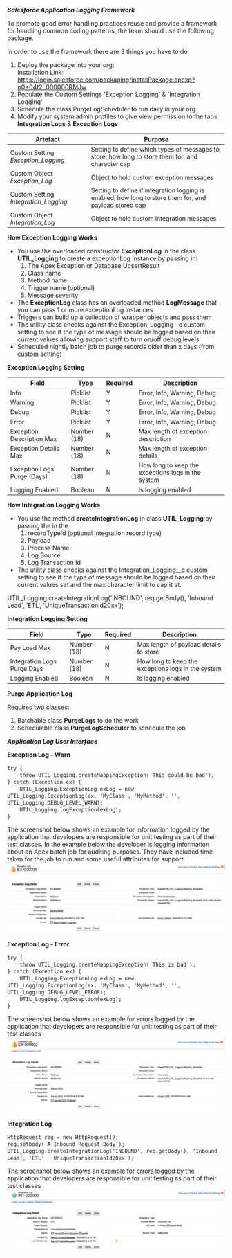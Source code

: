 ***Salesforce Application Logging Framework***

To promote good error handling practices reuse and provide a framework for handling common coding patterns, the team should use the following package.

In order to use the framework there are 3 things you have to do

1. Deploy the package into your org:  
   Installation Link: https://login.salesforce.com/packaging/installPackage.apexp?p0=04t2L000000RMJw
2. Populate the Custom Settings 'Exception Logging' & 'Integration Logging'
3. Schedule the class PurgeLogScheduler to run daily in your org
4. Modify your system admin profiles to give view permission to the tabs **Integration Logs** & **Exception Logs**

| **Artefact** | **Purpose** |
| --- | --- |
| Custom Setting *Exception_Logging* | Setting to define which types of messages to store, how long to store them for, and character cap |
| Custom Object *Exception_Log* | Object to hold custom exception messages |
| Custom Setting *Integration_Logging* | Setting to define if integration logging is enabled, how long to store them for, and payload stored cap |
| Custom Object *Integration_Log* | Object to hold custom integration messages |

**How Exception Logging Works**

- You use the overloaded constructor **ExceptionLog** in the class **UTIL_Logging** to create a exceptionLog instance by passing in:
    1. The Apex Exception or Database.UpsertResult
    2. Class name
    3. Method name
    4. Trigger name (optional)
    5. Message severity
- The **ExceptionLog** class has an overloaded method **LogMessage** that you can pass 1 or more exceptionLog instances
- Triggers can build up a collection of wrapper objects and pass them
- The utility class checks against the Exception_Logging__c custom setting to see if the type of message should be logged based on their current values allowing support staff to turn on/off debug levels
- Scheduled nightly batch job to purge records older than x days (from custom setting)

**Exception Logging Setting**

| **Field** | **Type** | **Required** | **Description** |
| --- | --- | --- | --- |
| Info | Picklist | Y | Error, Info, Warning, Debug |
| Warning | Picklist | Y | Error, Info, Warning, Debug |
| Debug | Picklist | Y | Error, Info, Warning, Debug |
| Error | Picklist | Y | Error, Info, Warning, Debug |
| Exception Description Max | Number (18) | N | Max length of exception description |
| Exception Details Max | Number (18) | N | Max length of exception details |
| Exception Logs Purge (Days) | Number (18) | N | How long to keep the exceptions logs in the system |
| Logging Enabled | Boolean | N | Is logging enabled |

**How Integration Logging Works**

- You use the method **createIntegrationLog** in class **UTIL_Logging** by passing the in the
  1. recordTypeId (optional integration record type)
  2. Payload
  3. Process Name
  4. Log Source
  5. Log Transaction Id
- The utility class checks against the Integration_Logging__c custom setting to see if the type of message should be logged based on their current values set and the max character limit to cap it at.

UTIL_Logging.createIntegrationLog('INBOUND', req.getBody(), 'Inbound Lead', 'ETL', 'UniqueTransactionId20xx');

**Integration Logging Setting**

| **Field** | **Type** | **Required** | **Description** |
| --- | --- | --- | --- |
| Pay Load Max | Number (18) | N | Max length of payload details to store |
| Integration Logs Purge Days | Number (18) | N | How long to keep the exceptions logs in the system |
| Logging Enabled | Boolean | N | Is logging enabled |

**Purge Application Log**

Requires two classes:
  1. Batchable class **PurgeLogs** to do the work
  2. Schedulable class **PurgeLogScheduler** to schedule the job


***Application Log User Interface***

**Exception Log - Warn**
```
try {
	throw UTIL_Logging.createMappingException('This could be bad');
} catch (Exception ex) {  
    UTIL_Logging.ExceptionLog exLog = new UTIL_Logging.ExceptionLog(ex, 'MyClass', 'MyMethod', '', UTIL_Logging.DEBUG_LEVEL_WARN);
  	UTIL_Logging.logException(exLog);
}
```
The screenshot below shows an example for information logged by the application that developers are responsible for unit testing as part of their test classes. In the example below the developer is logging information about an Apex batch job for auditing purposes.  They have included time taken for the job to run and some useful attributes for support.
![Warning](screenShots/Warn_Log.png)

**Exception Log - Error**
```
try {
	throw UTIL_Logging.createMappingException('This is bad');
} catch (Exception ex) {  
    UTIL_Logging.ExceptionLog exLog = new UTIL_Logging.ExceptionLog(ex, 'MyClass', 'MyMethod', '', UTIL_Logging.DEBUG_LEVEL_ERROR);
  	UTIL_Logging.logException(exLog);
}
```
The screenshot below shows an example for errors logged by the application that developers are responsible for unit testing as part of their test classes
![Error](screenShots/Exception_Log.png)

**Integration Log**
```
HttpRequest req = new HttpRequest();
req.setbody('A Inbound Request Body');
UTIL_Logging.createIntegrationLog('INBOUND', req.getBody(), 'Inbound Lead', 'ETL', 'UniqueTransactionId20xx');
```
The screenshot below shows an example for errors logged by the application that developers are responsible for unit testing as part of their test classes
![Error](screenShots/Integration_Log.png)
